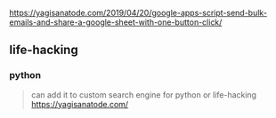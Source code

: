 https://yagisanatode.com/2019/04/20/google-apps-script-send-bulk-emails-and-share-a-google-sheet-with-one-button-click/


## life-hacking

### python
> can add it to custom search engine for python or life-hacking
https://yagisanatode.com/
